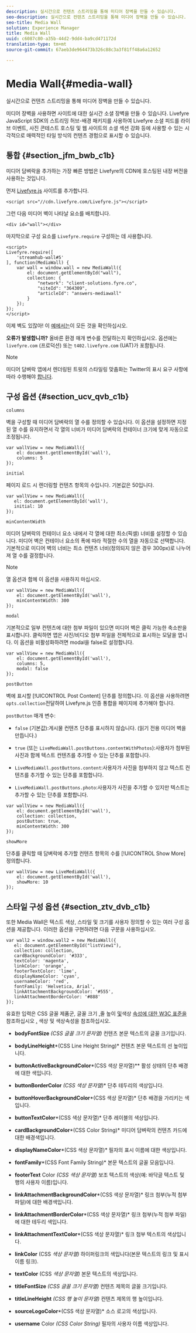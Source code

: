 ```yaml
---
description: 실시간으로 컨텐츠 스트리밍을 통해 미디어 장벽을 만들 수 있습니다.
seo-description: 실시간으로 컨텐츠 스트리밍을 통해 미디어 장벽을 만들 수 있습니다.
seo-title: Media Wall
solution: Experience Manager
title: Media Wall
uuid: c6087c80-a35b-44d2-9dd4-ba9cd471172d
translation-type: tm+mt
source-git-commit: 67aeb3de964473b326c88c3a3f81ff48a6a12652

---
```



# Media Wall{#media-wall}

실시간으로 컨텐츠 스트리밍을 통해 미디어 장벽을 만들 수 있습니다.

미디어 장벽을 사용하면 사이트에 대한 실시간 소셜 장벽을 만들 수 있습니다. Livefyre JavaScript SDK의 스트리밍 허브-배경 패키지를 사용하여 Livefyre 소셜 피드를 라이브 이벤트, 사진 콘테스트 호스팅 및 웹 사이트의 소셜 섹션 강화 등에 사용할 수 있는 시각적으로 매력적인 타일 방식의 컨텐츠 경험으로 표시할 수 있습니다.

## 통합 {#section_jfm_bwb_c1b}

미디어 담벼락을 추가하는 가장 빠른 방법은 Livefyre의 CDN에 호스팅된 내장 버전을 사용하는 것입니다.

먼저 [Livefyre.js](https://github.com/Livefyre/Livefyre.js) 사이트를 추가합니다.

```
<script src="//cdn.livefyre.com/Livefyre.js"></script> 
```

그런 다음 미디어 벽이 나타날 요소를 배치합니다.

```
<div id="wall"></div>
```

마지막으로 구성 요소를 `Livefyre.require` 구성하는 데 사용합니다.

```
<script> 
Livefyre.require([ 
    'streamhub-wall#5' 
], function(MediaWall) {     
    var wall = window.wall = new MediaWall({ 
        el: document.getElementById("wall"), 
        collection: { 
            "network": "client-solutions.fyre.co", 
            "siteId": "364309", 
            "articleId": "answers-mediawall" 
        } 
    }); 
}); 
</script>
```

이제 벽도 있잖아! 이 [예에서는](https://codepen.io/gobengo/pen/dFwDL)이 모든 것을 확인하십시오.

**오류가 발생합니까?** 올바른 환경 매개 변수를 전달하는지 확인하십시오. 옵션에는 `livefyre.com` (프로덕션) 또는 `t402.livefyre.com` (UAT)가 포함됩니다.

>[!NOTE]
>
>미디어 담벼락 앱에서 렌더링된 트윗의 스타일링 맞춤화는 Twitter의 표시 요구 사항에 따라 수행해야 [합니다](https://dev.twitter.com/terms/display-requirements).

## 구성 옵션 {#section_ucv_qvb_c1b}

`columns`

벽을 구성할 때 미디어 담벼락의 열 수를 정의할 수 있습니다. 이 옵션을 설정하면 지정된 열 수를 유지하면서 각 열의 너비가 미디어 담벼락의 컨테이너 크기에 맞게 자동으로 조정됩니다.

```
var wallView = new MediaWall({ 
    el: document.getElementById('wall'), 
    columns: 5 
});
```

`initial`

페이지 로드 시 렌더링할 컨텐츠 항목의 수입니다. 기본값은 50입니다.

```
var wallView = new MediaWall({ 
   el: document.getElementById('wall'), 
   initial: 10 
});
```

`minContentWidth`

미디어 담벼락의 컨테이너 요소 내에서 각 열에 대한 최소(픽셀) 너비를 설정할 수 있습니다. 미디어 벽은 컨테이너 요소의 폭에 따라 적절한 수의 열을 자동으로 선택합니다. 기본적으로 미디어 벽의 너비는 최소 컨텐츠 너비(정의되지 않은 경우 300px)로 나누어져 열 수를 결정합니다.

>[!NOTE]
>
>열 옵션과 함께 이 옵션을 사용하지 마십시오.

```
var wallView = new MediaWall({ 
    el: document.getElementById('wall'), 
    minContentWidth: 300 
});
```

`modal`

기본적으로 일부 컨텐츠에 대한 첨부 파일이 있으면 미디어 벽은 클릭 가능한 축소판을 표시합니다. 클릭하면 앱은 사진/비디오 첨부 파일을 전체적으로 표시하는 모달을 엽니다. 이 옵션을 비활성화하려면 modal을 false로 설정합니다.

```
var wallView = new MediaWall({ 
    el: document.getElementById('wall'), 
    columns: 5, 
    modal: false 
});
```

`postButton`

벽에 표시할 [!UICONTROL Post Content] 단추를 정의합니다. 이 옵션을 사용하려면 `opts.collection`전달하여 Livefyre.js 인증 통합을 페이지에 추가해야 합니다.

`postButton` 매개 변수:

* `false` (기본값):게시물 컨텐츠 단추를 표시하지 않습니다. (읽기 전용 미디어 벽을 만듭니다.)
* `true` (또는 `LiveMediaWall.postButtons.contentWithPhotos`):사용자가 첨부된 사진과 함께 텍스트 컨텐츠를 추가할 수 있는 단추를 포함합니다.

* `LiveMediaWall.postButtons.content`:사용자가 사진을 첨부하지 않고 텍스트 컨텐츠를 추가할 수 있는 단추를 포함합니다.
* `LiveMediaWall.postButtons.photo`:사용자가 사진을 추가할 수 있지만 텍스트는 추가할 수 있는 단추를 포함합니다.

```
var wallView = new MediaWall({ 
    el: document.getElementById('wall'), 
    collection: collection, 
    postButton: true, 
    minContentWidth: 300 
});
```

`showMore`

단추를 클릭할 때 담벼락에 추가할 컨텐츠 항목의 수를 [!UICONTROL Show More] 정의합니다.

```
var wallView = new LiveMediaWall({ 
    el: document.getElementById('wall'), 
    showMore: 10 
});
```

## 스타일 구성 옵션 {#section_ztv_dvb_c1b}

또한 Media Wall은 텍스트 색상, 스타일 및 크기를 사용자 정의할 수 있는 여러 구성 옵션을 제공합니다. 이러한 옵션을 구현하려면 다음 구문을 사용하십시오.

```
var wall2 = window.wall2 = new MediaWall({ 
   el: document.getElementById("listView1"), 
   collection: collection, 
   cardBackgroundColor: '#333', 
   textColor: 'magenta', 
   linkColor: 'orange', 
   footerTextColor: 'lime', 
   displayNameColor: 'cyan', 
   usernameColor: 'red', 
   fontFamily: 'Helvetica, Arial', 
   linkAttachmentBackgroundColor: '#555', 
   linkAttachmentBorderColor: '#888' 
}); 
```

유효한 입력은 CSS 글꼴 제품군, 글꼴 크기 [,](https://www.w3.org/TR/CSS2/fonts.html#propdef-font-family)줄 높이 [및](https://www.w3.org/TR/CSS2/fonts.html#font-size-props)색상 [속성에 대한 W3C 표준을](https://www.w3.org/TR/CSS2/visudet.html#propdef-line-height) 참조하십시오 [.](https://www.w3.org/TR/css3-color/#colorunits) 색상 및 색상속성을 참조하십시오.

* **bodyFontSize** *(CSS 글꼴 크기 문자열)* 컨텐츠 본문 텍스트의 글꼴 크기입니다.

* **bodyLineHeight***(CSS Line Height String)* 컨텐츠 본문 텍스트의 선 높이입니다.

* **buttonActiveBackgroundColor***(CSS 색상 문자열)** 활성 상태의 단추 배경에 대한 색입니다.

* **buttonBorderColor** *(CSS 색상 문자열)** 단추 테두리의 색상입니다.

* **buttonHoverBackgroundColor***(CSS 색상 문자열)* 단추 배경을 가리키는 색입니다.

* **buttonTextColor***(CSS 색상 문자열)* 단추 레이블의 색상입니다.

* **cardBackgroundColor***(CSS Color String)* 미디어 담벼락의 컨텐츠 카드에 대한 배경색입니다.

* **displayNameColor***(CSS 색상 문자열)* 필자의 표시 이름에 대한 색상입니다.

* **fontFamily***(CSS Font Family String)* 본문 텍스트의 글꼴 모음입니다.

* **footerText** Color *(CSS 색상 문자열)* 보조 텍스트의 색상(예: 바닥글 텍스트 및 행의 사용자 이름)입니다.

* **linkAttachmentBackgroundColor***(CSS 색상 문자열)* 링크 첨부(누적 첨부 파일)에 대한 배경색입니다.

* **linkAttachmentBorderColor***(CSS 색상 문자열)* 링크 첨부(누적 첨부 파일)에 대한 테두리 색입니다.

* **linkAttachmentTextColor***(CSS 색상 문자열)* 링크 첨부 텍스트의 색상입니다.

* **linkColor** (CSS *색상 문자열)* 하이퍼링크의 색입니다(본문 텍스트의 링크 및 표시 이름 링크).

* **textColor** (CSS *색상 문자열)* 본문 텍스트의 색상입니다.

* **titleFontSize** *(CSS 글꼴 크기 문자열)* 컨텐츠 제목의 글꼴 크기입니다.

* **titleLineHeight** *(CSS 행 높이 문자열)* 컨텐츠 제목의 행 높이입니다.

* **sourceLogoColor***(CSS 색상 문자열)* 소스 로고의 색상입니다.

* **username** Color *(CSS Color String)* 필자의 사용자 이름 색상입니다.
